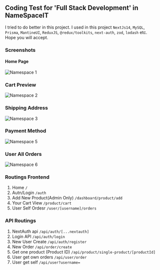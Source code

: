 ## Coding Test for 'Full Stack Development' in NameSpaceIT

I tried to do better in this project. I used in this project `NextJs14`, `MySQL`, `Prisma`, `MantineUI`, `ReduxJS`, `@redux/toolkits`, `next-auth`, `zod`, `lodash` etc.
Hope you will accept.

### Screenshots

#### Home Page
![Namespace 1](https://github.com/hozaifa4you/namespaceit-code-test/assets/60110696/d8b3c7da-5fab-4934-ab4b-5a95f1082286)

### Cart Preview 
![Namespace 2](https://github.com/hozaifa4you/namespaceit-code-test/assets/60110696/67df94e7-b06e-4e29-8ff1-76240e9ab893)

### Shipping Address
![Namespace 3](https://github.com/hozaifa4you/namespaceit-code-test/assets/60110696/ff68af52-ac42-4335-a0e9-96d5895308b3)

### Payment Method
![Namespace 5](https://github.com/hozaifa4you/namespaceit-code-test/assets/60110696/91b859a1-c77e-4a3a-abfe-e6f0ebd724d1)

### User All Orders
![Namespace 6](https://github.com/hozaifa4you/namespaceit-code-test/assets/60110696/25d29f99-da9d-4ba7-9db6-46cf468e939a)




### Routings Frontend
1. Home `/`
2. Autn/Login `/auth`
3. Add New Product(Admin Only) `/dashboard/product/add`
4. Your Cart View `/product/cart`
7. User Self Ordesr  `/user/[username]/orders`

### API Routings 
1. NextAuth api `/api/auth/[...nextauth]`
2. Login API `/api/auth/login`
3. New User Create `/api/auth/register`
4. New Order `/api/order/create`
7. Get one product (Product ID) `/api/product/single-product/[productId]`
8. User get own orders `/api/user/order`
9. User get self `/api/user?username=` 
